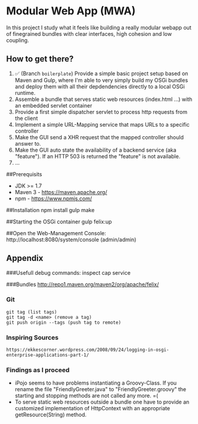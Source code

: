 # Modular Web App (MWA)

In this project I study what it feels like building a really modular webapp out of finegrained bundles with clear interfaces, high cohesion and low coupling.

## How to get there?
1. :white_check_mark: (Branch `boilerplate`) Provide a simple basic project setup based on Maven and Gulp, where I'm able to very simply build my OSGi bundles and deploy them with all their depdendencies directly to a local OSGi runtime.
1. Assemble a bundle that serves static web resources (index.html ...) with an embedded servlet container
1. Provide a first simple dispatcher servlet to process http requests from the client
1. Implement a simple URL-Mapping service that maps URLs to a specific controller
1. Make the GUI send a XHR request that the mapped controller should answer to.
1. Make the GUI auto state the availability of a backend service (aka "feature"). If an HTTP 503 is returned the "feature" is not available.
1. ...


##Prerequisits
* JDK >= 1.7
* Maven 3 - https://maven.apache.org/
* npm - https://www.npmjs.com/

##Installation
    npm install
    gulp make

##Starting the OSGi container
    gulp felix:up
    
##Open the Web-Management Console:
    http://localhost:8080/system/console (admin/admin)

## Appendix

###Usefull debug commands:
    inspect cap service

###Bundles
    http://repo1.maven.org/maven2/org/apache/felix/
    
### Git
    git tag (list tags)
    git tag -d <name> (remove a tag)
    git push origin --tags (push tag to remote)
    
### Inspiring Sources
    https://ekkescorner.wordpress.com/2008/09/24/logging-in-osgi-enterprise-applications-part-1/
    
### Findings as I proceed
* iPojo seems to have problems instantiating a Groovy-Class. If you rename the file "FriendlyGreeter.java" to "FriendlyGreeter.groovy" the starting and stopping methods are not called any more. =(
* To serve static web resources outside a bundle one have to provide an customized implementation of HttpContext with an appropriate getResource(String) method. 